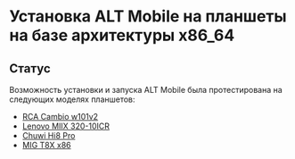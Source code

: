 # Установка ALT Mobile на планшеты на базе архитектуры x86_64

## Статус

Возможность установки и запуска ALT Mobile была протестирована на следующих моделях планшетов:
 - [RCA Cambio w101v2](rca-cambio-w101v2/)
 - [Lenovo MIIX 320-10ICR](lenovo-miix-320-10icr/)
 - [Chuwi Hi8 Pro](chuwi-hi8-pro/)
 - [MIG T8X x86](MIG-T8X-x86/)
